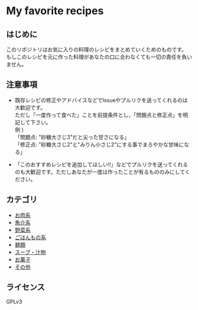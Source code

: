 # My favorite recipes

## はじめに
このリポジトリはお気に入りの料理のレシピをまとめていくためのものです。  
もしこのレシピを元に作った料理があなたの口に合わなくても一切の責任を負いません。

## 注意事項
 - 既存レシピの修正やアドバイスなどでIssueやプルリクを送ってくれるのは大歓迎です。  
 ただし「一度作って食べた」ことを前提条件とし，「問題点と修正点」を明記して下さい。  
例 )  
「問題点: "砂糖大さじ3"だと尖った甘さになる」  
「修正点: "砂糖大さじ2"と"みりん小さじ2"にする事でまろやかな甘味になる」

 - 「このおすすめレシピを追加してほしい!!」などでプルリクを送ってくれるのも大歓迎です。ただしあなたが一度は作ったことが有るもののみにしてください。

## カテゴリ
 - [お肉系](Meats//README.md)
 - [魚介系](Seafoods/README.md)
 - [野菜系](Vegetables/README.md)
 - [ごはんもの系](Rices/README.md)
 - [麺類](Noodles&Pasta/README.md)
 - [スープ・汁物](Soup/README.md)
 - [お菓子](Sweets/README.md)
 - [その他](Others/README.md)

## ライセンス
GPLv3
